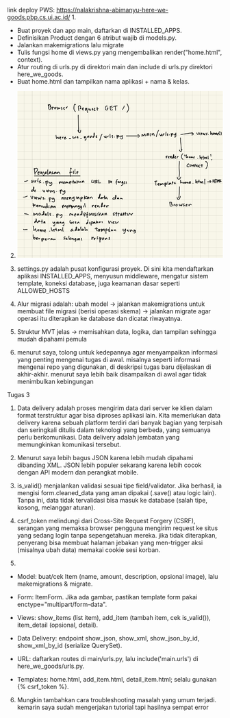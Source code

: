 link deploy PWS: https://nalakrishna-abimanyu-here-we-goods.pbp.cs.ui.ac.id/
1.
- Buat proyek dan app main, daftarkan di INSTALLED_APPS. 
- Definisikan Product dengan 6 atribut wajib di models.py.
- Jalankan makemigrations lalu migrate
- Tulis fungsi home di views.py yang mengembalikan render("home.html", context). 
- Atur routing di urls.py di direktori main dan include di urls.py direktori here_we_goods. 
- Buat home.html dan tampilkan nama aplikasi + nama & kelas.

2. ![penjelasan nomor 2](https://github.com/NalaWicaksono/here-we-goods/blob/master/bagan%20dan%20penjelasan%20file.jpg)

3. settings.py adalah pusat konfigurasi proyek. Di sini kita mendaftarkan aplikasi INSTALLED_APPS, menyusun middleware, mengatur sistem template, koneksi database, juga keamanan dasar seperti ALLOWED_HOSTS
4. Alur migrasi adalah: ubah model -> jalankan makemigrations untuk membuat file migrasi (berisi operasi skema) -> jalankan migrate agar operasi itu diterapkan ke database dan dicatat riwayatnya. 
5. Struktur MVT jelas → memisahkan data, logika, dan tampilan sehingga mudah dipahami pemula
6. menurut saya, tolong untuk kedepannya agar menyampaikan informasi yang penting mengenai tugas di awal. misalnya seperti informasi mengenai repo yang digunakan, di deskripsi tugas baru dijelaskan di akhir-akhir. menurut saya lebih baik disampaikan di awal agar tidak menimbulkan kebingungan


Tugas 3
1. Data delivery adalah proses mengirim data dari server ke klien dalam format terstruktur agar bisa diproses aplikasi lain. Kita memerlukan data delivery karena sebuah platform terdiri dari banyak bagian yang terpisah dan seringkali ditulis dalam teknologi yang berbeda, yang semuanya perlu berkomunikasi. Data delivery adalah jembatan yang memungkinkan komunikasi tersebut.

2. Menurut saya lebih bagus JSON karena lebih mudah dipahami dibanding XML. JSON lebih populer sekarang karena lebih cocok dengan API modern dan perangkat mobile. 

3. is_valid() menjalankan validasi sesuai tipe field/validator. Jika berhasil, ia mengisi form.cleaned_data yang aman dipakai (.save() atau logic lain). Tanpa ini, data tidak tervalidasi bisa masuk ke database (salah tipe, kosong, melanggar aturan).

4. csrf_token melindungi dari Cross-Site Request Forgery (CSRF), serangan yang memaksa browser pengguna mengirim request ke situs yang sedang login tanpa sepengetahuan mereka. jika tidak diterapkan, penyerang bisa membuat halaman jebakan yang men-trigger aksi (misalnya ubah data) memakai cookie sesi korban.

5. 
- Model: buat/cek Item (name, amount, description, opsional image), lalu makemigrations & migrate.

- Form: ItemForm. Jika ada gambar, pastikan template form pakai enctype="multipart/form-data".

- Views: show_items (list item), add_item (tambah item, cek is_valid()), item_detail (opsional, detail).

- Data Delivery: endpoint show_json, show_xml, show_json_by_id, show_xml_by_id (serialize QuerySet).

- URL: daftarkan routes di main/urls.py, lalu include('main.urls') di here_we_goods/urls.py.

- Templates: home.html, add_item.html, detail_item.html; selalu gunakan {% csrf_token %}.

6. Mungkin tambahkan cara troubleshooting masalah yang umum terjadi. kemarin saya sudah mengerjakan tutorial tapi hasilnya sempat error
